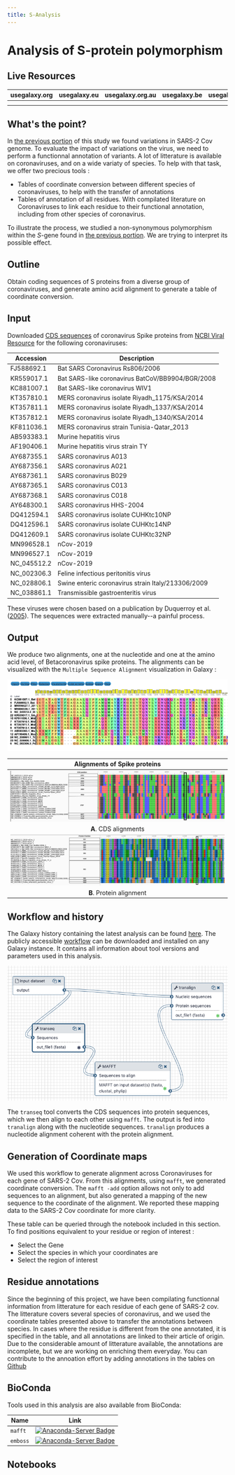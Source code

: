 ```yaml
---
title: S-Analysis
---
```

# Analysis of S-protein polymorphism

## Live Resources

| usegalaxy.org | usegalaxy.eu | usegalaxy.org.au | usegalaxy.be | usegalaxy.fr |
|:--------:|:------------:|:------------:|:------------:|:------------:|
| <FlatShield label="workflow" message="run" href="https://usegalaxy.org/u/aun1/w/covid-19-s-gene-aa" alt="Galaxy workflow" /> | <FlatShield label="workflow" message="run" href="https://usegalaxy.eu/u/wolfgang-maier/w/covid-19-s-gene-conservation" alt="Galaxy workflow" /> | <FlatShield label="workflow" message="run" href="https://usegalaxy.org.au/u/simongladman/w/covid-19-s-gene-aa" alt="Galaxy workflow" /> | <FlatShield label="workflow" message="run" href="https://usegalaxy.be/u/ieguinoa/w/covid-19-s-gene-aa" alt="Galaxy workflow" /> | <FlatShield label="workflow" message="run" href="https://usegalaxy.fr/u/lecorguille/w/covid-19-cov-s-gene-conservation" alt="Galaxy workflow" /> |
| <FlatShield label="history" message="view" href="https://usegalaxy.org/u/aun1/h/covid-19-s-protein-aa" alt="Galaxy history" /> | <FlatShield label="history" message="view" href="https://usegalaxy.eu/u/wolfgang-maier/h/covid-19-s-gene-conservation" alt="Galaxy history" /> | <FlatShield label="history" message="view" href="https://usegalaxy.org.au/u/simongladman/h/covid-19-s-gene-aa" alt="Galaxy history" /> | <FlatShield label="history" message="view" href="https://usegalaxy.be/u/ieguinoa/h/covid-19-s-protein-aa" alt="Galaxy history" /> | <FlatShield label="history" message="view" href="https://usegalaxy.fr/u/lecorguille/h/covid-19-5--s-protein-aa" alt="Galaxy history" /> |



## What's the point?

In [the previous portion](https://github.com/galaxyproject/SARS-CoV-2/tree/master/4-Variation) of this study we found variations in SARS-2 Cov genome. To evaluate the impact of variations on the virus, we need to perform a functionnal annotation of variants. A lot of litterature is available on coronaviruses, and on a wide variaty of species. To help with that task, we offer two precious tools :
-   Tables of coordinate conversion between different species of coronaviruses, to help with the transfer of annotations
-   Tables of annotation of all residues. With compilated literature on Coronaviruses to link each residue to their functional annotation, including from other species of coronavirus.


To illustrate the process,  we studied a non-synonymous polymorphism within the *S*-gene found in [the previous portion](https://github.com/galaxyproject/SARS-CoV-2/tree/master/4-Variation). We are trying to interpret its possible effect.

## Outline

Obtain coding sequences of S proteins from a diverse group of coronaviruses, and generate amino acid alignment to generate a table of coordinate conversion.

## Input

Downloaded [CDS sequences](Spike_cds.fasta) of coronavirus Spike proteins from [NCBI Viral Resource](https://www.ncbi.nlm.nih.gov/labs/virus/vssi/#/virus?SeqType_s=Nucleotide&VirusLineage_ss=SARS-CoV-2,%20taxid:2697049) for the following coronaviruses:

| Accession  |  Description |
|------------|--------------|
|FJ588692.1	 | Bat SARS Coronavirus Rs806/2006 |
|KR559017.1	 | Bat SARS-like coronavirus BatCoV/BB9904/BGR/2008 |
|KC881007.1	 | Bat SARS-like coronavirus WIV1 |
|KT357810.1	 | MERS coronavirus isolate Riyadh_1175/KSA/2014 |
|KT357811.1	 | MERS coronavirus isolate Riyadh_1337/KSA/2014 |
|KT357812.1	 | MERS coronavirus isolate Riyadh_1340/KSA/2014 |
|KF811036.1	 | MERS coronavirus strain Tunisia-Qatar_2013 |
|AB593383.1	 | Murine hepatitis virus |
|AF190406.1	 | Murine hepatitis virus strain TY |
|AY687355.1	 | SARS coronavirus A013 |
|AY687356.1	 | SARS coronavirus A021 |
|AY687361.1	 | SARS coronavirus B029 |
|AY687365.1	 | SARS coronavirus C013 |
|AY687368.1	 | SARS coronavirus C018 |
|AY648300.1	 | SARS coronavirus HHS-2004 |
|DQ412594.1	 | SARS coronavirus isolate CUHKtc10NP |
|DQ412596.1	 | SARS coronavirus isolate CUHKtc14NP |
|DQ412609.1	 | SARS coronavirus isolate CUHKtc32NP |
|MN996528.1	 | nCov-2019 |
|MN996527.1	 | nCov-2019 |
|NC_045512.2 | nCov-2019 |
|NC_002306.3 | Feline infectious peritonitis virus |
|NC_028806.1 | Swine enteric coronavirus strain Italy/213306/2009 |
|NC_038861.1 | Transmissible gastroenteritis virus |

These viruses were chosen based on a publication by Duquerroy et al. ([2005](http://dx.doi.org/10.1016/j.virol.2005.02.022)). The sequences were extracted manually--a painful process.


## Output

We produce two alignments, one at the nucleotide and one at the amino acid level, of Betacoronavirus spike proteins. The alignments can be visualized with the `Multiple Sequence Alignment` visualization in Galaxy :

 ![Visualization of amino acid alignment in Galaxy](./align_galaxy_viz.png)

| Alignments of Spike proteins |
|:-------------------------------:|
| ![Nucleic Alignment of Spike proteins](./Spike_CDS_Alignment.png) |
| **A**. CDS alignments |
| ![Proteic Alignment of Spike proteins](./Spike_Protein_Alignment.png) |
| **B**. Protein alignment |

## Workflow and history

The Galaxy history containing the latest analysis can be found [here](https://usegalaxy.org/u/aun1/h/covid-19-s-protein-aa). The publicly accessible [workflow](https://usegalaxy.org/u/aun1/w/covid-19-s-gene-aa) can be downloaded and installed on any Galaxy instance. It contains all information about tool versions and parameters used in this analysis.

![Analysis Workflow](./s_wf.png)

The `transeq` tool converts the CDS sequences into protein sequences, which we then align to each other using `mafft`. The output is fed into `tranalign` along with the nucleotide sequences. `tranalign` produces a nucleotide alignment coherent with the protein alignment.

## Generation of Coordinate maps

We used this workflow to generate alignment across Coronaviruses for each gene of SARS-2 Cov. From this alignments, using `mafft`, we generated coordinate conversion. The `mafft -add` option allows not only to add sequences to an alignment, but also generated a mapping of the new sequence to the coordinate of the alignment. We reported these mapping data to the SARS-2 Cov coordinate for more clarity.

These table can be queried through the notebook included in this section. To find positions equivalent to your residue or region of interest :
-   Select the Gene
-   Select the species in which your coordinates are
-   Select the region of interest

## Residue annotations

Since the beginning of this project, we have been compilating functionnal information from litterature for each residue of each gene of SARS-2 cov. The litterature covers several species of coronavirus, and we used the coordinate tables presented above to transfer the annotations between species. In cases where the residue is different from the one annotated, it is specified in the table, and all annotations are linked to their article of origin.
Due to the considerable amount of litterature available, the annotations are incomplete, but we are working on enriching them everyday. You can contribute to the annoation effort by adding annotations in the tables on [Github](https://github.com/galaxyproject/SARS-CoV-2/tree/master/7-VariantsDescription/residue_annotation/)


## BioConda

Tools used in this analysis are also available from BioConda:

| Name     | Link |
|----------|----------------|
| `mafft`  | [![Anaconda-Server Badge](https://anaconda.org/bioconda/mafft/badges/version.svg)](https://anaconda.org/bioconda/mafft) |
| `emboss` | [![Anaconda-Server Badge](https://anaconda.org/bioconda/emboss/badges/version.svg)](https://anaconda.org/bioconda/emboss) |

## Notebooks
<observableNotebook notebookSource="@delphine-l/coordinate-conversion-between-species-of-coronavirus"/>
<observableNotebook notebookSource="@delphine-l/annotation-of-sars-2-coronavirus-genome"/>
